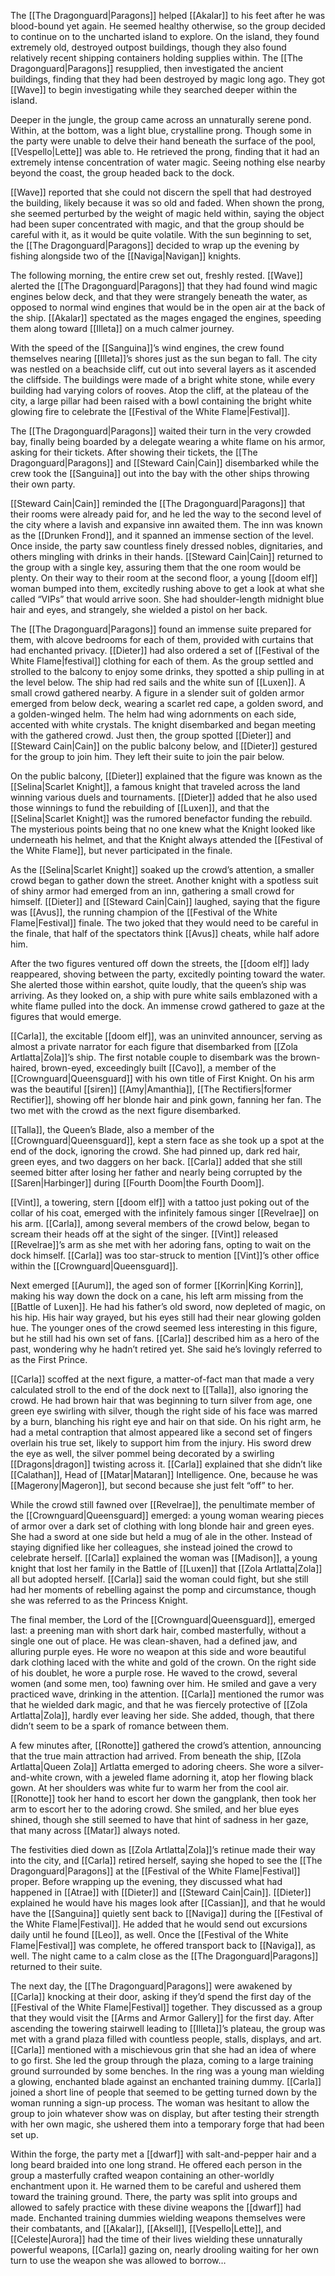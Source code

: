 The [[The Dragonguard|Paragons]] helped [[Akalar]] to his feet after he was blood-bound yet again. He seemed healthy otherwise, so the group decided to continue on to the uncharted island to explore. On the island, they found extremely old, destroyed outpost buildings, though they also found relatively recent shipping containers holding supplies within. The [[The Dragonguard|Paragons]] resupplied, then investigated the ancient buildings, finding that they had been destroyed by magic long ago. They got [[Wave]] to begin investigating while they searched deeper within the island.

Deeper in the jungle, the group came across an unnaturally serene pond. Within, at the bottom, was a light blue, crystalline prong. Though some in the party were unable to delve their hand beneath the surface of the pool, [[Vespello|Lette]] was able to. He retrieved the prong, finding that it had an extremely intense concentration of water magic. Seeing nothing else nearby beyond the coast, the group headed back to the dock.

[[Wave]] reported that she could not discern the spell that had destroyed the building, likely because it was so old and faded. When shown the prong, she seemed perturbed by the weight of magic held within, saying the object had been super concentrated with magic, and that the group should be careful with it, as it would be quite volatile. With the sun beginning to set, the [[The Dragonguard|Paragons]] decided to wrap up the evening by fishing alongside two of the [[Naviga|Navigan]] knights.

The following morning, the entire crew set out, freshly rested. [[Wave]] alerted the [[The Dragonguard|Paragons]] that they had found wind magic engines below deck, and that they were strangely beneath the water, as opposed to normal wind engines that would be in the open air at the back of the ship. [[Akalar]] spectated as the mages engaged the engines, speeding them along toward [[Illeta]] on a much calmer journey.

With the speed of the [[Sanguina]]’s wind engines, the crew found themselves nearing [[Illeta]]’s shores just as the sun began to fall. The city was nestled on a beachside cliff, cut out into several layers as it ascended the cliffside. The buildings were made of a bright white stone, while every building had varying colors of rooves. Atop the cliff, at the plateau of the city, a large pillar had been raised with a bowl containing the bright white glowing fire to celebrate the [[Festival of the White Flame|Festival]]. 

The [[The Dragonguard|Paragons]] waited their turn in the very crowded bay, finally being boarded by a delegate wearing a white flame on his armor, asking for their tickets. After showing their tickets, the [[The Dragonguard|Paragons]] and [[Steward Cain|Cain]] disembarked while the crew took the [[Sanguina]] out into the bay with the other ships throwing their own party. 

[[Steward Cain|Cain]] reminded the [[The Dragonguard|Paragons]] that their rooms were already paid for, and he led the way to the second level of the city where a lavish and expansive inn awaited them. The inn was known as the [[Drunken Frond]], and it spanned an immense section of the level. Once inside, the party saw countless finely dressed nobles, dignitaries, and others mingling with drinks in their hands. [[Steward Cain|Cain]] returned to the group with a single key, assuring them that the one room would be plenty. On their way to their room at the second floor, a young [[doom elf]] woman bumped into them, excitedly rushing above to get a look at what she called “VIPs” that would arrive soon. She had shoulder-length midnight blue hair and eyes, and strangely, she wielded a pistol on her back. 

The [[The Dragonguard|Paragons]] found an immense suite prepared for them, with alcove bedrooms for each of them, provided with curtains that had enchanted privacy. [[Dieter]] had also ordered a set of [[Festival of the White Flame|festival]] clothing for each of them. As the group settled and strolled to the balcony to enjoy some drinks, they spotted a ship pulling in at the level below. The ship had red sails and the white sun of [[Luxen]]. A small crowd gathered nearby. A figure in a slender suit of golden armor emerged from below deck, wearing a scarlet red cape, a golden sword, and a golden-winged helm. The helm had wing adornments on each side, accented with white crystals. The knight disembarked and began meeting with the gathered crowd. Just then, the group spotted [[Dieter]] and [[Steward Cain|Cain]] on the public balcony below, and [[Dieter]] gestured for the group to join him. They left their suite to join the pair below.

On the public balcony, [[Dieter]] explained that the figure was known as the [[Selina|Scarlet Knight]], a famous knight that traveled across the land winning various duels and tournaments. [[Dieter]] added that he also used those winnings to fund the rebuilding of [[Luxen]], and that the [[Selina|Scarlet Knight]] was the rumored benefactor funding the rebuild. The mysterious points being that no one knew what the Knight looked like underneath his helmet, and that the Knight always attended the [[Festival of the White Flame]], but never participated in the finale. 

As the [[Selina|Scarlet Knight]] soaked up the crowd’s attention, a smaller crowd began to gather down the street. Another knight with a spotless suit of shiny armor had emerged from an inn, gathering a small crowd for himself. [[Dieter]] and [[Steward Cain|Cain]] laughed, saying that the figure was [[Avus]], the running champion of the [[Festival of the White Flame|Festival]] finale. The two joked that they would need to be careful in the finale, that half of the spectators think [[Avus]] cheats, while half adore him. 

After the two figures ventured off down the streets, the [[doom elf]] lady reappeared, shoving between the party, excitedly pointing toward the water. She alerted those within earshot, quite loudly, that the queen’s ship was arriving. As they looked on, a ship with pure white sails emblazoned with a white flame pulled into the dock. An immense crowd gathered to gaze at the figures that would emerge. 

[[Carla]], the excitable [[doom elf]], was an uninvited announcer, serving as almost a private narrator for each figure that disembarked from [[Zola Artlatta|Zola]]’s ship. The first notable couple to disembark was the brown-haired, brown-eyed, exceedingly built [[Cavo]], a member of the [[Crownguard|Queensguard]] with his own title of First Knight. On his arm was the beautiful [[siren]] [[Amy|Amanthia]], [[The Rectifiers|former Rectifier]], showing off her blonde hair and pink gown, fanning her fan. The two met with the crowd as the next figure disembarked.

[[Talla]], the Queen’s Blade, also a member of the [[Crownguard|Queensguard]], kept a stern face as she took up a spot at the end of the dock, ignoring the crowd. She had pinned up, dark red hair, green eyes, and two daggers on her back. [[Carla]] added that she still seemed bitter after losing her father and nearly being corrupted by the [[Saren|Harbinger]] during [[Fourth Doom|the Fourth Doom]]. 

[[Vint]], a towering, stern [[doom elf]] with a tattoo just poking out of the collar of his coat, emerged with the infinitely famous singer [[Revelrae]] on his arm. [[Carla]], among several members of the crowd below, began to scream their heads off at the sight of the singer. [[Vint]] released [[Revelrae]]’s arm as she met with her adoring fans, opting to wait on the dock himself. [[Carla]] was too star-struck to mention [[Vint]]’s other office within the [[Crownguard|Queensguard]]. 

Next emerged [[Aurum]], the aged son of former [[Korrin|King Korrin]], making his way down the dock on a cane, his left arm missing from the [[Battle of Luxen]]. He had his father’s old sword, now depleted of magic, on his hip. His hair way grayed, but his eyes still had their near glowing golden hue. The younger ones of the crowd seemed less interesting in this figure, but he still had his own set of fans. [[Carla]] described him as a hero of the past, wondering why he hadn’t retired yet. She said he’s lovingly referred to as the First Prince. 

[[Carla]] scoffed at the next figure, a matter-of-fact man that made a very calculated stroll to the end of the dock next to [[Talla]], also ignoring the crowd. He had brown hair that was beginning to turn silver from age, one green eye swirling with silver, though the right side of his face was marred by a burn, blanching his right eye and hair on that side. On his right arm, he had a metal contraption that almost appeared like a second set of fingers overlain his true set, likely to support him from the injury. His sword drew the eye as well, the silver pommel being decorated by a swirling [[Dragons|dragon]] twisting across it. [[Carla]] explained that she didn’t like [[Calathan]], Head of [[Matar|Mataran]] Intelligence. One, because he was [[Magerony|Mageron]], but second because she just felt “off” to her. 

While the crowd still fawned over [[Revelrae]], the penultimate member of the [[Crownguard|Queensguard]] emerged: a young woman wearing pieces of armor over a dark set of clothing with long blonde hair and green eyes. She had a sword at one side but held a mug of ale in the other. Instead of staying dignified like her colleagues, she instead joined the crowd to celebrate herself. [[Carla]] explained the woman was [[Madison]], a young knight that lost her family in the Battle of [[Luxen]] that [[Zola Artlatta|Zola]] all but adopted herself. [[Carla]] said the woman could fight, but she still had her moments of rebelling against the pomp and circumstance, though she was referred to as the Princess Knight. 

The final member, the Lord of the [[Crownguard|Queensguard]], emerged last: a preening man with short dark hair, combed masterfully, without a single one out of place. He was clean-shaven, had a defined jaw, and alluring purple eyes. He wore no weapon at this side and wore beautiful dark clothing laced with the white and gold of the crown. On the right side of his doublet, he wore a purple rose. He waved to the crowd, several women (and some men, too) fawning over him. He smiled and gave a very practiced wave, drinking in the attention. [[Carla]] mentioned the rumor was that he wielded dark magic, and that he was fiercely protective of [[Zola Artlatta|Zola]], hardly ever leaving her side. She added, though, that there didn’t seem to be a spark of romance between them.

A few minutes after, [[Ronotte]] gathered the crowd’s attention, announcing that the true main attraction had arrived. From beneath the ship, [[Zola Artlatta|Queen Zola]] Artlatta emerged to adoring cheers. She wore a silver-and-white crown, with a jeweled flame adorning it, atop her flowing black gown. At her shoulders was white fur to warm her from the cool air. [[Ronotte]] took her hand to escort her down the gangplank, then took her arm to escort her to the adoring crowd. She smiled, and her blue eyes shined, though she still seemed to have that hint of sadness in her gaze, that many across [[Matar]] always noted. 

The festivities died down as [[Zola Artlatta|Zola]]’s retinue made their way into the city, and [[Carla]] retired herself, saying she hoped to see the [[The Dragonguard|Paragons]] at the [[Festival of the White Flame|Festival]] proper. Before wrapping up the evening, they discussed what had happened in [[Atrae]] with [[Dieter]] and [[Steward Cain|Cain]]. [[Dieter]] explained he would have his mages look after [[Cassian]], and that he would have the [[Sanguina]] quietly sent back to [[Naviga]] during the [[Festival of the White Flame|Festival]]. He added that he would send out excursions daily until he found [[Leo]], as well. Once the [[Festival of the White Flame|Festival]] was complete, he offered transport back to [[Naviga]], as well. The night came to a calm close as the [[The Dragonguard|Paragons]] returned to their suite.

The next day, the [[The Dragonguard|Paragons]] were awakened by [[Carla]] knocking at their door, asking if they’d spend the first day of the [[Festival of the White Flame|Festival]] together. They discussed as a group that they would visit the [[Arms and Armor Gallery]] for the first day. After ascending the towering stairwell leading to [[Illeta]]’s plateau, the group was met with a grand plaza filled with countless people, stalls, displays, and art. [[Carla]] mentioned with a mischievous grin that she had an idea of where to go first. She led the group through the plaza, coming to a large training ground surrounded by some benches. In the ring was a young man wielding a glowing, enchanted blade against an enchanted training dummy. [[Carla]] joined a short line of people that seemed to be getting turned down by the woman running a sign-up process. The woman was hesitant to allow the group to join whatever show was on display, but after testing their strength with her own magic, she ushered them into a temporary forge that had been set up.

Within the forge, the party met a [[dwarf]] with salt-and-pepper hair and a long beard braided into one long strand. He offered each person in the group a masterfully crafted weapon containing an other-worldly enchantment upon it. He warned them to be careful and ushered them toward the training ground. There, the party was split into groups and allowed to safely practice with these divine weapons the [[dwarf]] had made. Enchanted training dummies wielding weapons themselves were their combatants, and [[Akalar]], [[Aksell]], [[Vespello|Lette]], and [[Celeste|Aurora]] had the time of their lives wielding these unnaturally powerful weapons, [[Carla]] gazing on, nearly drooling waiting for her own turn to use the weapon she was allowed to borrow… 